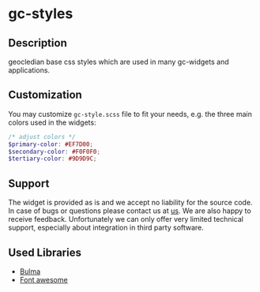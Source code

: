 # gc-styles
## Description
geocledian base css styles which are used in many gc-widgets and applications.
## Customization
You may customize `gc-style.scss` file to fit your needs, e.g. the three main colors used in the widgets:

```scss
/* adjust colors */
$primary-color: #EF7D00;
$secondary-color: #F0F0F0;
$tertiary-color: #9D9D9C;
```

## Support
The widget is provided as is and we accept no liability for the source code. In case of bugs or questions please contact us at [us](mailto:info@geocledian.com). We are also happy to receive feedback. Unfortunately we can only offer very limited technical support, especially about integration in third party software.

## Used Libraries
- [Bulma](https://bulma.io/documentation/)
- [Font awesome](https://fontawesome.com/)
